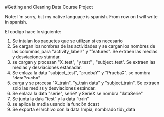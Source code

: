 #Getting and Cleaning Data Course Project

Note: I’m sorry, but my native language is spanish. From now on I will write in spanish.

El codigo hace lo siguiente:
1. Se intalan los paquetes que se utilizan si es necesario. <br>
2. Se cargan los nombres de las actividades y se cargan los nombres de las columnas, para "activity_labels" y "features". Se extraen las medias y desviaciones stándar.
3. se cargan y procesan "X_test", "y_test" , "subject_test". Se extraen las medias y desviaciones estánadar.
4. Se enlaza la data "subject_test", "pruebaY" y "PruebaX". se nombra "dataPrueba"
5. carga y se procesa "X_train", "y_train data" y "subject_train". Se extraen solo las medias y desviaciones estándar.
6. Se enlaza la data "serie", serieY y SerieX se nombra "dataSerie"
7. Se junta la data “test” y la data “train” 
8. se aplica la media usando la función dcast 
9. Se exporta el archivo con la data limpia, nombrado tidy_data
